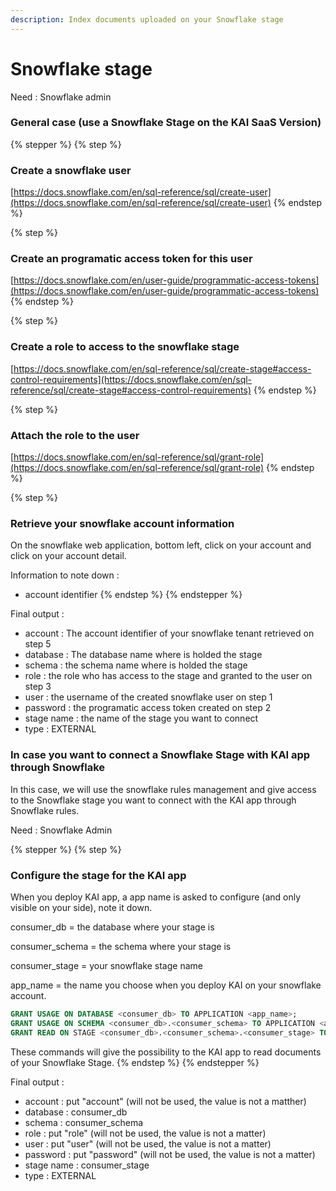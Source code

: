 ```yaml
---
description: Index documents uploaded on your Snowflake stage
---
```


# Snowflake stage

Need : Snowflake admin

### General case (use a Snowflake Stage on the KAI SaaS Version)

{% stepper %}
{% step %}
### Create a snowflake user

[https://docs.snowflake.com/en/sql-reference/sql/create-user](https://docs.snowflake.com/en/sql-reference/sql/create-user)
{% endstep %}

{% step %}
### Create an programatic access token for this user

[https://docs.snowflake.com/en/user-guide/programmatic-access-tokens](https://docs.snowflake.com/en/user-guide/programmatic-access-tokens)
{% endstep %}

{% step %}
### Create a role to access to the snowflake stage

[https://docs.snowflake.com/en/sql-reference/sql/create-stage#access-control-requirements](https://docs.snowflake.com/en/sql-reference/sql/create-stage#access-control-requirements)
{% endstep %}

{% step %}
### Attach the role to the user

[https://docs.snowflake.com/en/sql-reference/sql/grant-role](https://docs.snowflake.com/en/sql-reference/sql/grant-role)
{% endstep %}

{% step %}
### Retrieve your snowflake account information

On the snowflake web application, bottom left, click on your account and click on your account detail.

Information to note down :&#x20;

* account identifier
{% endstep %}
{% endstepper %}

Final output :&#x20;

* account : The account identifier of your snowflake tenant retrieved on step 5
* database : The database name where is holded the stage
* schema : the schema name where is holded the stage
* role : the role who has access to the stage and granted to the user on step 3
* user : the username of the created snowflake user on step 1
* password : the programatic access token created on step 2
* stage name : the name of the stage you want to connect
* type : EXTERNAL

### In case you want to connect a Snowflake Stage with KAI app through Snowflake&#x20;

In this case, we will use the snowflake rules management and give access to the Snowflake stage you want to connect with the KAI app through Snowflake rules.

Need : Snowflake Admin

{% stepper %}
{% step %}
### Configure the stage for the KAI app

When you deploy KAI app, a app name is asked to configure (and only visible on your side), note it down.

consumer\_db = the database where your stage is

consumer\_schema = the schema where your stage is

consumer\_stage = your snowflake stage name

app\_name = the name you choose when you deploy KAI on your snowflake account.

```sql
GRANT USAGE ON DATABASE <consumer_db> TO APPLICATION <app_name>; 
GRANT USAGE ON SCHEMA <consumer_db>.<consumer_schema> TO APPLICATION <app_name>; 
GRANT READ ON STAGE <consumer_db>.<consumer_schema>.<consumer_stage> TO APPLICATION <app_name>;
```

These commands will give the possibility to the KAI app to read documents of your Snowflake Stage.
{% endstep %}
{% endstepper %}

Final output :&#x20;

* account : put "account" (will not be used, the value is not a matther)
* database : consumer\_db
* schema : consumer\_schema
* role : put "role" (will not be used, the value is not a matter)
* user : put "user" (will not be used, the value is not a matter)
* password : put "password" (will not be used, the value is not a matter)
* stage name : consumer\_stage
* type : EXTERNAL

